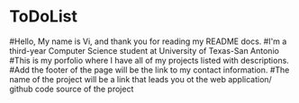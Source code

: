 # ToDoList
#Hello, My name is Vi, and thank you for reading my README docs. 
#I'm a third-year Computer Science student at University of Texas-San Antonio
#This is my porfolio where I have all of my projects listed with descriptions. 
#Add the footer of the page will be the link to my contact information. 
#The name of the project will be a link that leads you ot the web application/ github code source of the project

